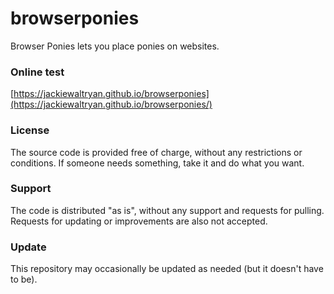 # browserponies

Browser Ponies lets you place ponies on websites.

### Online test
[https://jackiewaltryan.github.io/browserponies](https://jackiewaltryan.github.io/browserponies/)

### License

The source code is provided free of charge, without any restrictions or conditions.  If someone needs something, take it and do what you want.

### Support

The code is distributed "as is", without any support and requests for pulling. Requests for updating or improvements are also not accepted.

### Update

This repository may occasionally be updated as needed (but it doesn't have to be).
